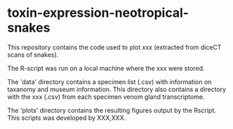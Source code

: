 # toxin-expression-neotropical-snakes

This repository contains the code used to plot xxx (extracted from diceCT scans of snakes).

The R-script was run on a local machine where the xxx were stored.

The 'data' directory contains a specimen list (.csv) with information on taxanomy and museum information. This directory also contains a directory with the xxx (.csv) from each specimen venom gland transcriptome.

The 'plots' directory contains the resulting figures output by the Rscript. This scripts was developed by XXX,XXX.
